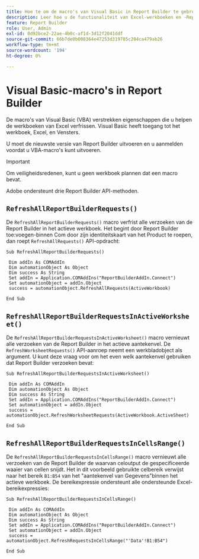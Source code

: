 ```yaml
---
title: Hoe te om de macro's van Visual Basic in Report Builder te gebruiken
description: Leer hoe u de functionaliteit van Excel-werkboeken en -Report Builder kunt uitbreiden met VBA-macro's.
feature: Report Builder
role: User, Admin
exl-id: 0d92bce2-22ae-4b0c-af1d-3d12f2041ddf
source-git-commit: 66b7de0b008364e47253d319785c204ca479ab26
workflow-type: tm+mt
source-wordcount: '194'
ht-degree: 0%

---
```


# Visual Basic-macro&#39;s in Report Builder

De macro&#39;s van Visual Basic (VBA) verstrekken eigenschappen die u helpen de werkboeken van Excel verfrissen. Visual Basic heeft toegang tot het werkboek, Excel, en Vensters.

U moet de nieuwste versie van Report Builder uitvoeren en u aanmelden voordat u VBA-macro&#39;s kunt uitvoeren.

>[!IMPORTANT]
>
>Om veiligheidsredenen, kunt u geen werkboek plannen dat een macro bevat.

Adobe ondersteunt drie Report Builder API-methoden.

## `RefreshAllReportBuilderRequests()`

De `RefreshAllReportBuilderRequests()` macro verfrist alle verzoeken van de Report Builder in het actieve werkboek. Het begint door Report Builder toe:voegen-binnen Com door zijn identiteitskaart van het Product te roepen, dan roept `RefreshAllRequests()` API-opdracht:

```vba
Sub RefreshAllReportBuilderRequests()
 
 Dim addIn As COMAddIn
 Dim automationObject As Object
 Dim success As String
 Set addIn = Application.COMAddIns("ReportBuilderAddIn.Connect")
 Set automationObject = addIn.Object
 success = automationObject.RefreshAllRequests(ActiveWorkbook)
 
End Sub
```

## `RefreshAllReportBuilderRequestsInActiveWorksheet()`

De `RefreshAllReportBuilderRequestsInActiveWorksheet()` macro vernieuwt alle verzoeken van de Report Builder in het actieve aantekenvel. De `RefreshWorksheetRequests()` API-aanroep neemt een werkbladobject als argument. U kunt deze vraag voor om het even welk aantekenvel gebruiken dat Report Builder verzoeken bevat:

```vba
Sub RefreshAllReportBuilderRequestsInActiveWorksheet()
 
 Dim addIn As COMAddIn
 Dim automationObject As Object
 Dim success As String
 Set addIn = Application.COMAddIns("ReportBuilderAddIn.Connect")
 Set automationObject = addIn.Object
 success = automationObject.RefreshWorksheetRequests(ActiveWorkbook.ActiveSheet)
 
End Sub
```

## `RefreshAllReportBuilderRequestsInCellsRange()`

De `RefreshAllReportBuilderRequestsInCellsRange()` macro vernieuwt alle verzoeken van de Report Builder de waarvan celoutput de gespecificeerde waaier van cellen snijdt. Het in dit voorbeeld gebruikte celbereik verwijst naar het bereik `B1:B54` van het &quot;aantekenvel van Gegevens&quot;binnen het actieve werkboek. De bereikexpressie ondersteunt alle ondersteunde Excel-bereikexpressies:

```vba
Sub RefreshAllReportBuilderRequestsInCellsRange()
 
 Dim addIn As COMAddIn
 Dim automationObject As Object
 Dim success As String
 Set addIn = Application.COMAddIns("ReportBuilderAddIn.Connect")
 Set automationObject = addIn.Object
 success = automationObject.RefreshRequestsInCellsRange("'Data'!B1:B54")
  
End Sub
```
